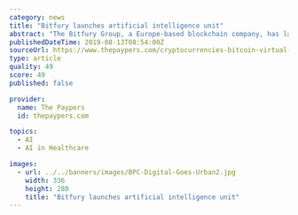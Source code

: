 ```yaml
---
category: news
title: "Bitfury launches artificial intelligence unit"
abstract: "The Bitfury Group, a Europe-based blockchain company, has launched its artificial intelligence (AI ... with the majority going to transportation and health care-related companies."
publishedDateTime: 2019-08-13T08:54:00Z
sourceUrl: https://www.thepaypers.com/cryptocurrencies-bitcoin-virtual-currencies/bitfury-launches-artificial-intelligence-unit/780190-39
type: article
quality: 49
score: 49
published: false

provider:
  name: The Paypers
  id: thepaypers.com

topics:
  - AI
  - AI in Healthcare

images:
  - url: ../../banners/images/BPC-Digital-Goes-Urban2.jpg
    width: 336
    height: 280
    title: "Bitfury launches artificial intelligence unit"
---
```

